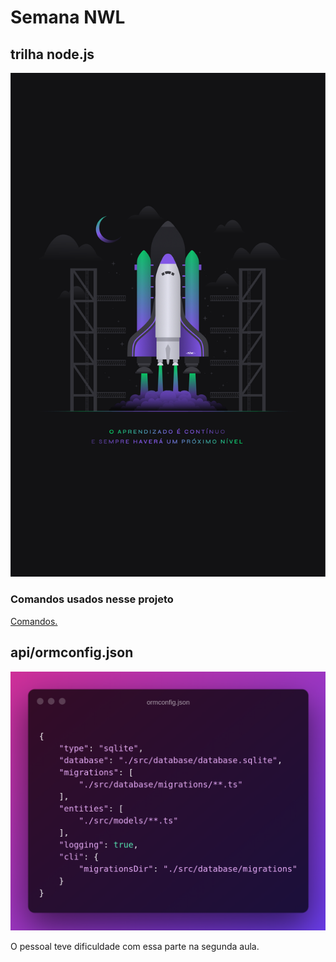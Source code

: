 # Semana NWL

## trilha node.js

![logo](NWL.png)

### Comandos usados nesse projeto

[Comandos.](comandos.md)


## api/ormconfig.json
![logo](ormconfig.png)

O pessoal teve dificuldade com essa parte na segunda aula.
